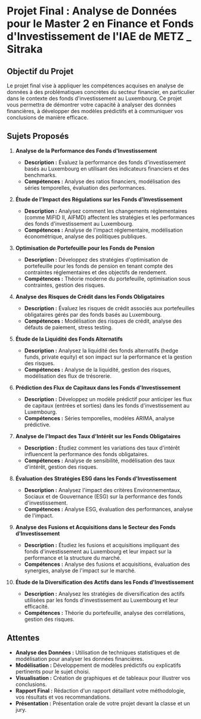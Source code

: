 

# Projet Final : Analyse de Données pour le Master 2 en Finance et Fonds d'Investissement de l'IAE de METZ  _ Sitraka

## Objectif du Projet

Le projet final vise à appliquer les compétences acquises en analyse de données à des problématiques concrètes du secteur financier, en particulier dans le contexte des fonds d'investissement au Luxembourg. Ce projet vous permettra de démontrer votre capacité à analyser des données financières, à développer des modèles prédictifs et à communiquer vos conclusions de manière efficace.

## Sujets Proposés

1. **Analyse de la Performance des Fonds d'Investissement**
   - **Description :** Évaluez la performance des fonds d'investissement basés au Luxembourg en utilisant des indicateurs financiers et des benchmarks.
   - **Compétences :** Analyse des ratios financiers, modélisation des séries temporelles, évaluation des performances.

2. **Étude de l'Impact des Régulations sur les Fonds d'Investissement**
   - **Description :** Analysez comment les changements réglementaires (comme MiFID II, AIFMD) affectent les stratégies et les performances des fonds d'investissement au Luxembourg.
   - **Compétences :** Analyse de l'impact réglementaire, modélisation économétrique, analyse des politiques publiques.

3. **Optimisation de Portefeuille pour les Fonds de Pension**
   - **Description :** Développez des stratégies d'optimisation de portefeuille pour les fonds de pension en tenant compte des contraintes réglementaires et des objectifs de rendement.
   - **Compétences :** Théorie moderne du portefeuille, optimisation sous contraintes, gestion des risques.

4. **Analyse des Risques de Crédit dans les Fonds Obligataires**
   - **Description :** Évaluez les risques de crédit associés aux portefeuilles obligataires gérés par des fonds basés au Luxembourg.
   - **Compétences :** Modélisation des risques de crédit, analyse des défauts de paiement, stress testing.

5. **Étude de la Liquidité des Fonds Alternatifs**
   - **Description :** Analysez la liquidité des fonds alternatifs (hedge funds, private equity) et son impact sur la performance et la gestion des risques.
   - **Compétences :** Analyse de la liquidité, gestion des risques, modélisation des flux de trésorerie.

6. **Prédiction des Flux de Capitaux dans les Fonds d'Investissement**
   - **Description :** Développez un modèle prédictif pour anticiper les flux de capitaux (entrées et sorties) dans les fonds d'investissement au Luxembourg.
   - **Compétences :** Séries temporelles, modèles ARIMA, analyse prédictive.

7. **Analyse de l'Impact des Taux d'Intérêt sur les Fonds Obligataires**
   - **Description :** Étudiez comment les variations des taux d'intérêt influencent la performance des fonds obligataires.
   - **Compétences :** Analyse de sensibilité, modélisation des taux d'intérêt, gestion des risques.

8. **Évaluation des Stratégies ESG dans les Fonds d'Investissement**
   - **Description :** Analysez l'impact des critères Environnementaux, Sociaux et de Gouvernance (ESG) sur la performance des fonds d'investissement.
   - **Compétences :** Analyse ESG, évaluation des performances, analyse de l'impact.

9. **Analyse des Fusions et Acquisitions dans le Secteur des Fonds d'Investissement**
   - **Description :** Étudiez les fusions et acquisitions impliquant des fonds d'investissement au Luxembourg et leur impact sur la performance et la structure du marché.
   - **Compétences :** Analyse des fusions et acquisitions, évaluation des synergies, analyse de l'impact sur le marché.

10. **Étude de la Diversification des Actifs dans les Fonds d'Investissement**
    - **Description :** Analysez les stratégies de diversification des actifs utilisées par les fonds d'investissement au Luxembourg et leur efficacité.
    - **Compétences :** Théorie du portefeuille, analyse des corrélations, gestion des risques.

## Attentes

- **Analyse des Données :** Utilisation de techniques statistiques et de modélisation pour analyser les données financières.
- **Modélisation :** Développement de modèles prédictifs ou explicatifs pertinents pour le sujet choisi.
- **Visualisation :** Création de graphiques et de tableaux pour illustrer vos conclusions.
- **Rapport Final :** Rédaction d'un rapport détaillant votre méthodologie, vos résultats et vos recommandations.
- **Présentation :** Présentation orale de votre projet devant la classe et un jury.

